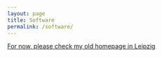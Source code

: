 ```yaml
---
layout: page
title: Software
permalink: /software/
---
```


[For now, please check my old homepage in Leipzig](http://www.bioinf.uni-leipzig.de/~choener/software.html)
